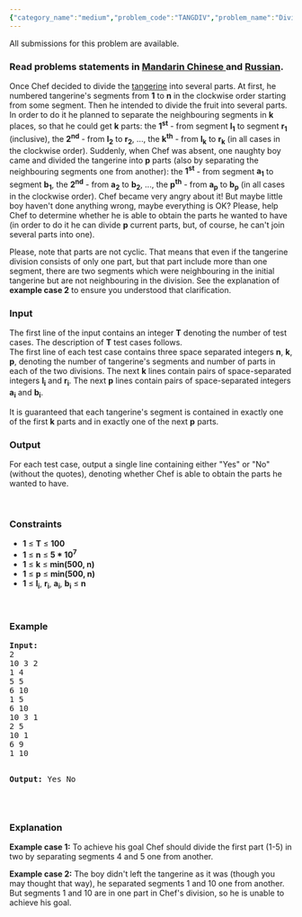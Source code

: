 ```yaml
---
{"category_name":"medium","problem_code":"TANGDIV","problem_name":"Divide the Tangerine","languages_supported":{"0":"ADA","1":"ASM","2":"BASH","3":"BF","4":"C","5":"C99 strict","6":"CAML","7":"CLOJ","8":"CLPS","9":"CPP 4.3.2","10":"CPP 4.9.2","11":"CPP14","12":"CS2","13":"D","14":"ERL","15":"FORT","16":"FS","17":"GO","18":"HASK","19":"ICK","20":"ICON","21":"JAVA","22":"JS","23":"LISP clisp","24":"LISP sbcl","25":"LUA","26":"NEM","27":"NICE","28":"NODEJS","29":"PAS fpc","30":"PAS gpc","31":"PERL","32":"PERL6","33":"PHP","34":"PIKE","35":"PRLG","36":"PYTH","37":"PYTH 3.4","38":"RUBY","39":"SCALA","40":"SCM guile","41":"SCM qobi","42":"ST","43":"TCL","44":"TEXT","45":"WSPC"},"max_timelimit":1,"source_sizelimit":50000,"problem_author":"malinovsky239","problem_tester":"shiplu","date_added":"28-02-2014","tags":{"0":"ad","1":"april14","2":"easy","3":"malinovsky239"},"editorial_url":"http://discuss.codechef.com/problems/TANGDIV","time":{"view_start_date":1397468079,"submit_start_date":1397468079,"visible_start_date":1397467741,"end_date":1735669800},"layout":"problem"}
---
```

<span class="solution-visible-txt">All submissions for this problem are available.</span><h3> Read problems statements in <a target="_blank" href="http://www.codechef.com/download/translated/APRIL14/mandarin/TANGDIV.pdf">Mandarin Chinese </a> and <a target="_blank" href="http://www.codechef.com/download/translated/APRIL14/russian/TANGDIV.pdf">Russian</a>.</h3>

<p>Once Chef decided to divide the <a href="http://en.wikipedia.org/wiki/Tangerine">tangerine</a> into several parts. At first, he numbered tangerine's segments from <b>1</b> to <b>n</b> in the clockwise order starting from some segment. Then he intended to divide the fruit into several parts. In order to do it he planned to separate the neighbouring segments in <b>k</b> places, so that he could get <b>k</b> parts: the <b>1<sup>st</sup></b> - from segment <b>l<sub>1</sub></b> to segment <b>r<sub>1</sub></b> (inclusive), the <b>2<sup>nd</sup></b> - from <b>l<sub>2</sub></b> to <b>r<sub>2</sub></b>, ..., the <b>k<sup>th</sup></b> - from <b>l<sub>k</sub></b> to <b>r<sub>k</sub></b> (in all cases in the clockwise order). Suddenly, when Chef was absent, one naughty boy came and divided the tangerine into <b>p</b> parts (also by separating the neighbouring segments one from another): the <b>1<sup>st</sup></b> - from segment <b>a<sub>1</sub></b> to segment <b>b<sub>1</sub></b>, the <b>2<sup>nd</sup></b> - from <b>a<sub>2</sub></b> to <b>b<sub>2</sub></b>, ..., the <b>p<sup>th</sup></b> - from <b>a<sub>p</sub></b> to <b>b<sub>p</sub></b> (in all cases in the clockwise order). Chef became very angry about it! But maybe little boy haven't done anything wrong, maybe everything is OK? Please, help Chef to determine whether he is able to obtain the parts he wanted to have (in order to do it he can divide <b>p</b> current parts, but, of course, he can't join several parts into one).</p>
<p> Please, note that parts are not cyclic. That means that even if the tangerine division consists of only one part, but that part include more than one segment, there are two segments which were neighbouring in the initial tangerine but are not neighbouring in the division. See the explanation of <b>example case 2</b> to ensure you understood that clarification.</p>
<h3>Input</h3>

<p>The first line of the input contains an integer <b>T</b> denoting the number of test cases. The description of <b>T</b> test cases follows.<br />
The first line of each test case contains three space separated integers <b>n</b>, <b>k</b>, <b>p</b>, denoting the number of tangerine's segments and number of parts in each of the two divisions. The next <b>k</b> lines contain pairs of space-separated integers <b>l<sub>i</sub></b> and <b>r<sub>i</sub></b>. The next <b>p</b> lines contain pairs of space-separated integers <b>a<sub>i</sub></b> and <b>b<sub>i</sub></b>.</p>
<p>It is guaranteed that each tangerine's segment is contained in exactly one of the first <b>k</b> parts and in exactly one of the next <b>p</b> parts.</p>
<h3>Output</h3>
<p>For each test case, output a single line containing either "Yes" or "No" (without the quotes), denoting whether Chef is able to obtain the parts he wanted to have.</p>
<p> </p>
<h3>Constraints</h3>
<ul>
<li><b>1</b> ≤ <b>T</b> ≤ <b>100</b></li>
<li><b>1</b> ≤ <b>n</b> ≤ <b>5 * 10<sup>7</sup></b></li>
<li><b>1</b> ≤ <b>k</b> ≤ <b>min(500, n)</b></li>
<li><b>1</b> ≤ <b>p</b> ≤ <b>min(500, n)</b></li>
<li><b>1</b> ≤ <b>l<sub>i</sub></b>, <b>r<sub>i</sub></b>, <b>a<sub>i</sub></b>, <b>b<sub>i</sub></b> ≤ <b>n</b></li>
</ul>
<p> </p>
<h3>Example</h3>
<pre><b>Input:</b>
2
10 3 2
1 4
5 5
6 10
1 5
6 10
10 3 1
2 5
10 1
6 9
1 10

<b>Output:</b>
Yes
No
</pre><p> </p>
<h3>Explanation</h3>
<p><b>Example case 1:</b> To achieve his goal Chef should divide the first part (1-5) in two by separating segments 4 and 5 one from another.</p>
<p><b>Example case 2:</b> The boy didn't left the tangerine as it was (though you may thought that way), he separated segments 1 and 10 one from another. But segments 1 and 10 are in one part in Chef's division, so he is unable to achieve his goal.</p>
